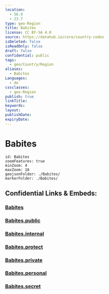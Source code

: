 ```yaml
---
location:
  - 56.9
  - 23.7
type: geo-Region
title: Babites
license: CC BY-SA 4.0
source: https://datahub.io/core/country-codes
isDeleted: false
isReadOnly: false
draft: false
confidential: public
tags:
  - geo/Country/Region
aliases:
  - Babites
Languages:
  - de
cssclasses:
  - geo-Region
publish: true
linkTitle:
keywords:
layout:
publishDate:
expiryDate:
---
```


# Babites

```leaflet
id: Babites
zoomFeatures: true 
minZoom: 4 
maxZoom: 18
geojsonFolder: ./Babites/
markerFolder: ./Babites/
```


## Confidential Links & Embeds: 

### [Babites](/_Standards/Earth/Continent/Europe/Europe~North/Latvia/Counties/Babites.md) 

### [Babites.public](/_public/Earth/Continent/Europe/Europe~North/Latvia/Counties/Babites.public.md) 

### [Babites.internal](/_internal/Earth/Continent/Europe/Europe~North/Latvia/Counties/Babites.internal.md) 

### [Babites.protect](/_protect/Earth/Continent/Europe/Europe~North/Latvia/Counties/Babites.protect.md) 

### [Babites.private](/_private/Earth/Continent/Europe/Europe~North/Latvia/Counties/Babites.private.md) 

### [Babites.personal](/_personal/Earth/Continent/Europe/Europe~North/Latvia/Counties/Babites.personal.md) 

### [Babites.secret](/_secret/Earth/Continent/Europe/Europe~North/Latvia/Counties/Babites.secret.md)

